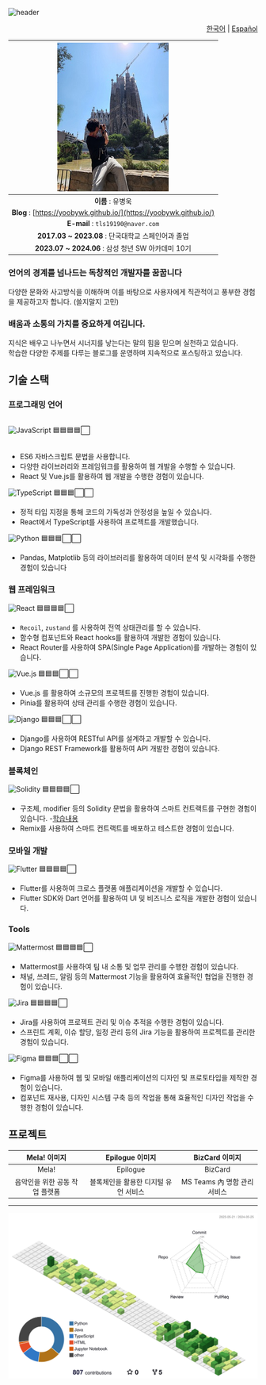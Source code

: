 ![header](https://capsule-render.vercel.app/api?type=waving&color=auto&height=300&section=header&text=YooByWk's%20Github!&fontSize=50)

<div align="right">

[한국어](./README.md) | [Español](./README.es.md)

</div>

| ![Profile Image](./20220806_155118.jpg) | 
|:---:|
| **이름** : 유병욱 |
| **Blog** : [https://yoobywk.github.io/](https://yoobywk.github.io/) |
| **E-mail** : `tls19190@naver.com` |
| **2017.03 ~ 2023.08** : 단국대학교 스페인어과 졸업 |
| **2023.07 ~ 2024.06** : 삼성 청년 SW 아카데미 10기 |

### 언어의 경계를 넘나드는 독창적인 개발자를 꿈꿉니다

다양한 문화와 사고방식을 이해하며 이를 바탕으로 사용자에게 직관적이고 풍부한 경험을 제공하고자 합니다.
(쓸지말지 고민)

### 배움과 소통의 가치를 중요하게 여깁니다.

지식은 배우고 나누면서 시너지를 낳는다는 말의 힘을 믿으며 실천하고 있습니다.  
학습한 다양한 주제를 다루는 블로그를 운영하며 지속적으로 포스팅하고 있습니다.

## 기술 스택

### 프로그래밍 언어

<div style='display: flex; align-items: center;'>

![JavaScript](https://img.shields.io/badge/JavaScript-F7DF1E?style=flat-square&logo=JavaScript&logoColor=black)
🟦🟦🟦🟦⬜

</div>

- ES6 자바스크립트 문법을 사용합니다.
- 다양한 라이브러리와 프레임워크를 활용하여 웹 개발을 수행할 수 있습니다.
- React 및 Vue.js를 활용하여 웹 개발을 수행한 경험이 있습니다.

![TypeScript](https://img.shields.io/badge/TypeScript-3178C6?style=flat-square&logo=TypeScript&logoColor=white)
🟦🟦🟦⬜⬜

- 정적 타입 지정을 통해 코드의 가독성과 안정성을 높일 수 있습니다.
- React에서 TypeScript를 사용하여 프로젝트를 개발했습니다. 

![Python](https://img.shields.io/badge/Python-3776AB?style=flat-square&logo=Python&logoColor=white)
🟦🟦🟦⬜⬜

- Pandas, Matplotlib 등의 라이브러리를 활용하여 데이터 분석 및 시각화를 수행한 경험이 있습니다


### 웹 프레임워크

![React](https://img.shields.io/badge/React-61DAFB?style=flat-square&logo=React&logoColor=white)
🟦🟦🟦🟦⬜

- `Recoil`, `zustand` 를 사용하여 전역 상태관리를 할 수 있습니다.
- 함수형 컴포넌트와 React hooks를 활용하여 개발한 경험이 있습니다. 
- React Router를 사용하여 SPA(Single Page Application)를 개발하는 경험이 있습니다.

![Vue.js](https://img.shields.io/badge/Vue.js-4FC08D?style=flat-square&logo=Vue.js&logoColor=white)
🟦🟦🟦⬜⬜
- Vue.js 를 활용하여 소규모의 프로젝트를 진행한 경험이 있습니다. 
- Pinia를 활용하여 상태 관리를 수행한 경험이 있습니다.


![Django](https://img.shields.io/badge/Django-092E20?style=flat-square&logo=Django&logoColor=white)
🟦🟦🟦⬜⬜

- Django를 사용하여 RESTful API를 설계하고 개발할 수 있습니다.
- Django REST Framework를 활용하여 API 개발한 경험이 있습니다.

### 블록체인

![Solidity](https://img.shields.io/badge/Solidity-363636?style=flat-square&logo=Solidity&logoColor=white)
🟦🟦🟦🟦⬜

- 구조체, modifier 등의 Solidity 문법을 활용하여 스마트 컨트랙트를 구현한 경험이 있습니다. -[학습내용](https://yoobywk.github.io/blockchain/smart%20contract/2024/03/05/smartCont1.html)
- Remix를 사용하여 스마트 컨트랙트를 배포하고 테스트한 경험이 있습니다.

### 모바일 개발

![Flutter](https://img.shields.io/badge/Flutter-02569B?style=flat-square&logo=Flutter&logoColor=white)
🟦🟦🟦🟦⬜

- Flutter를 사용하여 크로스 플랫폼 애플리케이션을 개발할 수 있습니다.
- Flutter SDK와 Dart 언어를 활용하여 UI 및 비즈니스 로직을 개발한 경험이 있습니다.

### Tools

![Mattermost](https://img.shields.io/badge/Mattermost-0072C6?style=flat-square&logo=Mattermost&logoColor=white) 🟦🟦🟦🟦⬜

- Mattermost를 사용하여 팀 내 소통 및 업무 관리를 수행한 경험이 있습니다.
- 채널, 쓰레드, 알림 등의 Mattermost 기능을 활용하여 효율적인 협업을 진행한 경험이 있습니다.

![Jira](https://img.shields.io/badge/Jira-0052CC?style=flat-square&logo=Jira&logoColor=white)
🟦🟦🟦🟦⬜

- Jira를 사용하여 프로젝트 관리 및 이슈 추적을 수행한 경험이 있습니다.
- 스프린트 계획, 이슈 할당, 일정 관리 등의 Jira 기능을 활용하여 프로젝트를 관리한 경험이 있습니다.

![Figma](https://img.shields.io/badge/Figma-F24E1E?style=flat-square&logo=Figma&logoColor=white)
🟦🟦🟦⬜⬜

- Figma를 사용하여 웹 및 모바일 애플리케이션의 디자인 및 프로토타입을 제작한 경험이 있습니다.
- 컴포넌트 재사용, 디자인 시스템 구축 등의 작업을 통해 효율적인 디자인 작업을 수행한 경험이 있습니다.

## 프로젝트

| Mela! 이미지 | Epilogue 이미지 | BizCard 이미지 |
| :---------: | :------------: | :------------: |
|    Mela!    |     Epilogue      |     BizCard      |
| 음악인을 위한 공동 작업 플랫폼 | 블록체인을 활용한 디지털 유언 서비스 | MS Teams 內 명함 관리 서비스 |

---

![](./profile-3d-contrib/profile-green-animate.svg)

